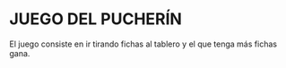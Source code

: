 # JUEGO DEL PUCHERÍN

El juego consiste en ir tirando fichas al tablero y el que tenga más fichas gana.
